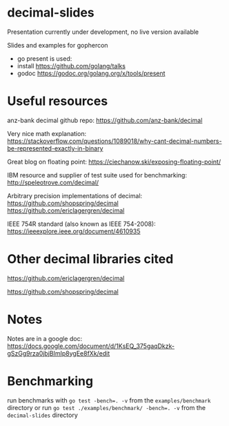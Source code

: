 # decimal-slides
Presentation currently under development, no live version available

Slides and examples for gophercon
- go present is used:
- install https://github.com/golang/talks
- godoc https://godoc.org/golang.org/x/tools/present

# Useful resources

anz-bank decimal github repo:
<https://github.com/anz-bank/decimal>

Very nice math explanation:
<https://stackoverflow.com/questions/1089018/why-cant-decimal-numbers-be-represented-exactly-in-binary>

Great blog on floating point:
<https://ciechanow.ski/exposing-floating-point/>

IBM resource and supplier of test suite used for benchmarking:
<http://speleotrove.com/decimal/>

Arbitrary precision implementations of decimal:
<https://github.com/shopspring/decimal>
<https://github.com/ericlagergren/decimal>

IEEE 754R standard (also known as IEEE 754-2008):
<https://ieeexplore.ieee.org/document/4610935>

# Other decimal libraries cited
<https://github.com/ericlagergren/decimal>

<https://github.com/shopspring/decimal>


# Notes
Notes are in a google doc:
<https://docs.google.com/document/d/1KsEQ_375gaqDkzk-gSzGg9rza0jbjBImIp8ygEe8fXk/edit>

# Benchmarking

run benchmarks with
`go test -bench=. -v` from the `examples/benchmark` directory
or run
`go test ./examples/benchmark/ -bench=. -v` from the `decimal-slides` directory
